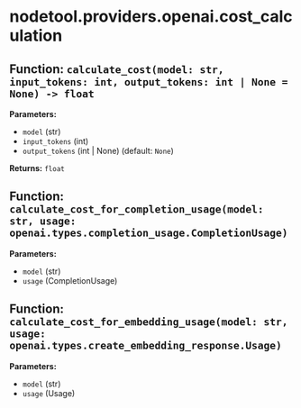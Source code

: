 # nodetool.providers.openai.cost_calculation

## Function: `calculate_cost(model: str, input_tokens: int, output_tokens: int | None = None) -> float`

**Parameters:**

- `model` (str)
- `input_tokens` (int)
- `output_tokens` (int | None) (default: `None`)

**Returns:** `float`

## Function: `calculate_cost_for_completion_usage(model: str, usage: openai.types.completion_usage.CompletionUsage)`

**Parameters:**

- `model` (str)
- `usage` (CompletionUsage)

## Function: `calculate_cost_for_embedding_usage(model: str, usage: openai.types.create_embedding_response.Usage)`

**Parameters:**

- `model` (str)
- `usage` (Usage)


